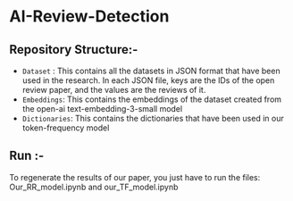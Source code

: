 # AI-Review-Detection

## Repository Structure:- 
- `Dataset` : This contains all the datasets in JSON format that have been used in the research. In each JSON file, keys are the IDs of the open review paper, and the values are the reviews of it.
- `Embeddings`: This contains the embeddings of the dataset created from the open-ai text-embedding-3-small model
- `Dictionaries`: This contains the dictionaries that have been used in our token-frequency model

## Run :- 
To regenerate the results of our paper, you just have to run the files: Our_RR_model.ipynb and our_TF_model.ipynb 

